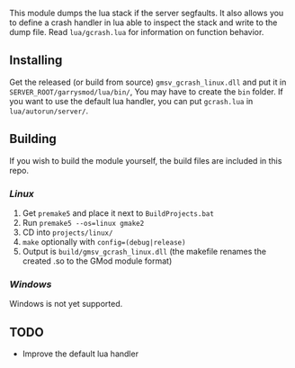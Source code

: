 This module dumps the lua stack if the server segfaults.
It also allows you to define a crash handler in lua able to inspect the stack and write to the dump file.
Read `lua/gcrash.lua` for information on function behavior.

## Installing

Get the released (or build from source) `gmsv_gcrash_linux.dll` and put it in
`SERVER_ROOT/garrysmod/lua/bin/`, You may have to create the `bin` folder.
If you want to use the default lua handler, you can put `gcrash.lua` in `lua/autorun/server/`.

## Building

If you wish to build the module yourself, the build files are included in this repo.

### _Linux_

1. Get `premake5` and place it next to `BuildProjects.bat`
2. Run `premake5 --os=linux gmake2`
3. CD into `projects/linux/`
4. `make` optionally with `config=(debug|release)`
5. Output is `build/gmsv_gcrash_linux.dll` (the makefile renames the created .so to the GMod module format)

### _Windows_

Windows is not yet supported.

## TODO

- Improve the default lua handler